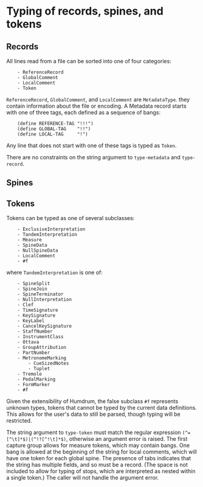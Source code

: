 # Typing of records, spines, and tokens

## Records
All lines read from a file can be sorted into one of four categories:
```
	- ReferenceRecord
	- GlobalComment
	- LocalComment
	- Token
```
`ReferenceRecord`, `GlobalComment`, and `LocalComment` are `MetadataType`.
they contain information about the file or encoding. A Metadata record starts
with one of three tags, each defined as a sequence of bangs:
```racket
	(define REFERENCE-TAG "!!!")
	(define GLOBAL-TAG    "!!")
	(define LOCAL-TAG     "!")
```
Any line that does not start with one of these tags is typed as `Token`.

There are no constraints on the string argument to `type-metadata` and
`type-record`.

## Spines

## Tokens
Tokens can be typed as one of several subclasses:
```
	- ExclusiveInterpretation
	- TandemInterpretation
	- Measure
	- SpineData
	- NullSpineData
	- LocalComment
	- #f
```
where `TandemInterpretation` is one of:
```
	- SpineSplit
	- SpineJoin
	- SpineTerminator
	- NullInterpretation
	- Clef
	- TimeSignature
	- KeySignature
	- KeyLabel
	- CancelKeySignature
	- StaffNumber
	- InstrumentClass
	- Ottava
	- GroupAttribution
	- PartNumber
	- MetronomeMarking
        - CueSizedNotes
        - Tuplet
	- Tremolo
	- PedalMarking
	- FormMarker
	- #f
```
Given the extensibility of Humdrum, the false subclass `#f` represents unknown
types, tokens that cannot be typed by the current data definitions. This
allows for the user's data to still be parsed, though typing will be restricted.

The string argument to `type-token` must match the regular expression
`(^=[^\t]*$)|(^!?[^!\t]*$)`, otherwise an argument error is raised. The first
capture group allows for measure tokens, which may contain bangs. One bang is
allowed at the beginning of the string for local comments, which will have one
token for each global spine. The presence of tabs indicates that the string has
multiple fields, and so must be a record. (The space is not included to allow
for typing of stops, which are interpreted as nested within a single token.) The
caller will not handle the argument error.
